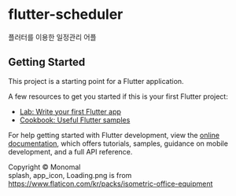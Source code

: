 ﻿# flutter-scheduler
플러터를 이용한 일정관리 어플

## Getting Started

This project is a starting point for a Flutter application.

A few resources to get you started if this is your first Flutter project:

- [Lab: Write your first Flutter app](https://docs.flutter.dev/get-started/codelab)
- [Cookbook: Useful Flutter samples](https://docs.flutter.dev/cookbook)

For help getting started with Flutter development, view the
[online documentation](https://docs.flutter.dev/), which offers tutorials,
samples, guidance on mobile development, and a full API reference.

Copyright © Monomal  
splash, app_icon, Loading.png is from https://www.flaticon.com/kr/packs/isometric-office-equipment
```
